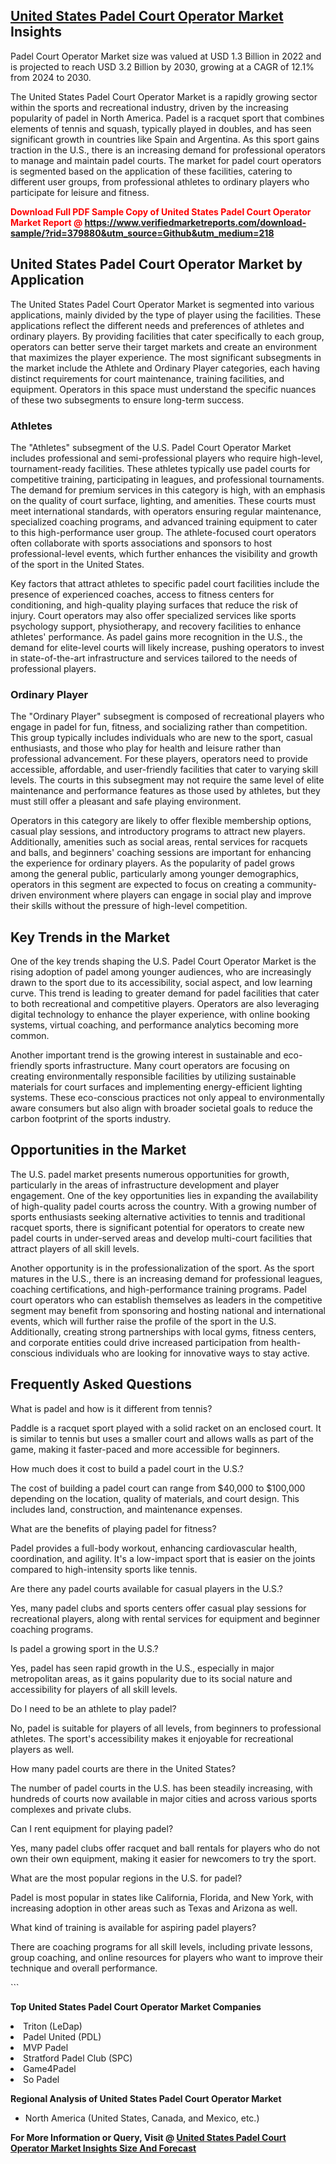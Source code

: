 <h2><a href="https://www.verifiedmarketreports.com/download-sample/?rid=379880&amp;utm_source=Github&amp;utm_medium=218" target="_blank">United States Padel Court Operator Market</a> Insights</h2><p>Padel Court Operator Market size was valued at USD 1.3 Billion in 2022 and is projected to reach USD 3.2 Billion by 2030, growing at a CAGR of 12.1% from 2024 to 2030.</p><p> <p>The United States Padel Court Operator Market is a rapidly growing sector within the sports and recreational industry, driven by the increasing popularity of padel in North America. Padel is a racquet sport that combines elements of tennis and squash, typically played in doubles, and has seen significant growth in countries like Spain and Argentina. As this sport gains traction in the U.S., there is an increasing demand for professional operators to manage and maintain padel courts. The market for padel court operators is segmented based on the application of these facilities, catering to different user groups, from professional athletes to ordinary players who participate for leisure and fitness.</p> <p><strong><p><span class=""><span style="color: #ff0000;"><strong>Download Full PDF Sample Copy of United States Padel Court Operator Market Report</strong> @ </span><a href="https://www.verifiedmarketreports.com/download-sample/?rid=379880&amp;utm_source=Github&amp;utm_medium=218" target="_blank">https://www.verifiedmarketreports.com/download-sample/?rid=379880&amp;utm_source=Github&amp;utm_medium=218</a></span></p></strong></p> <h2>United States Padel Court Operator Market by Application</h2> <p>The United States Padel Court Operator Market is segmented into various applications, mainly divided by the type of player using the facilities. These applications reflect the different needs and preferences of athletes and ordinary players. By providing facilities that cater specifically to each group, operators can better serve their target markets and create an environment that maximizes the player experience. The most significant subsegments in the market include the Athlete and Ordinary Player categories, each having distinct requirements for court maintenance, training facilities, and equipment. Operators in this space must understand the specific nuances of these two subsegments to ensure long-term success.</p> <h3>Athletes</h3> <p>The "Athletes" subsegment of the U.S. Padel Court Operator Market includes professional and semi-professional players who require high-level, tournament-ready facilities. These athletes typically use padel courts for competitive training, participating in leagues, and professional tournaments. The demand for premium services in this category is high, with an emphasis on the quality of court surface, lighting, and amenities. These courts must meet international standards, with operators ensuring regular maintenance, specialized coaching programs, and advanced training equipment to cater to this high-performance user group. The athlete-focused court operators often collaborate with sports associations and sponsors to host professional-level events, which further enhances the visibility and growth of the sport in the United States.</p> <p>Key factors that attract athletes to specific padel court facilities include the presence of experienced coaches, access to fitness centers for conditioning, and high-quality playing surfaces that reduce the risk of injury. Court operators may also offer specialized services like sports psychology support, physiotherapy, and recovery facilities to enhance athletes' performance. As padel gains more recognition in the U.S., the demand for elite-level courts will likely increase, pushing operators to invest in state-of-the-art infrastructure and services tailored to the needs of professional players.</p> <h3>Ordinary Player</h3> <p>The "Ordinary Player" subsegment is composed of recreational players who engage in padel for fun, fitness, and socializing rather than competition. This group typically includes individuals who are new to the sport, casual enthusiasts, and those who play for health and leisure rather than professional advancement. For these players, operators need to provide accessible, affordable, and user-friendly facilities that cater to varying skill levels. The courts in this subsegment may not require the same level of elite maintenance and performance features as those used by athletes, but they must still offer a pleasant and safe playing environment.</p> <p>Operators in this category are likely to offer flexible membership options, casual play sessions, and introductory programs to attract new players. Additionally, amenities such as social areas, rental services for racquets and balls, and beginners' coaching sessions are important for enhancing the experience for ordinary players. As the popularity of padel grows among the general public, particularly among younger demographics, operators in this segment are expected to focus on creating a community-driven environment where players can engage in social play and improve their skills without the pressure of high-level competition.</p> <h2>Key Trends in the Market</h2> <p>One of the key trends shaping the U.S. Padel Court Operator Market is the rising adoption of padel among younger audiences, who are increasingly drawn to the sport due to its accessibility, social aspect, and low learning curve. This trend is leading to greater demand for padel facilities that cater to both recreational and competitive players. Operators are also leveraging digital technology to enhance the player experience, with online booking systems, virtual coaching, and performance analytics becoming more common.</p> <p>Another important trend is the growing interest in sustainable and eco-friendly sports infrastructure. Many court operators are focusing on creating environmentally responsible facilities by utilizing sustainable materials for court surfaces and implementing energy-efficient lighting systems. These eco-conscious practices not only appeal to environmentally aware consumers but also align with broader societal goals to reduce the carbon footprint of the sports industry.</p> <h2>Opportunities in the Market</h2> <p>The U.S. padel market presents numerous opportunities for growth, particularly in the areas of infrastructure development and player engagement. One of the key opportunities lies in expanding the availability of high-quality padel courts across the country. With a growing number of sports enthusiasts seeking alternative activities to tennis and traditional racquet sports, there is significant potential for operators to create new padel courts in under-served areas and develop multi-court facilities that attract players of all skill levels.</p> <p>Another opportunity is in the professionalization of the sport. As the sport matures in the U.S., there is an increasing demand for professional leagues, coaching certifications, and high-performance training programs. Padel court operators who can establish themselves as leaders in the competitive segment may benefit from sponsoring and hosting national and international events, which will further raise the profile of the sport in the U.S. Additionally, creating strong partnerships with local gyms, fitness centers, and corporate entities could drive increased participation from health-conscious individuals who are looking for innovative ways to stay active.</p> <h2>Frequently Asked Questions</h2> <p>What is padel and how is it different from tennis?</p> <p>Paddle is a racquet sport played with a solid racket on an enclosed court. It is similar to tennis but uses a smaller court and allows walls as part of the game, making it faster-paced and more accessible for beginners.</p> <p>How much does it cost to build a padel court in the U.S.?</p> <p>The cost of building a padel court can range from $40,000 to $100,000 depending on the location, quality of materials, and court design. This includes land, construction, and maintenance expenses.</p> <p>What are the benefits of playing padel for fitness?</p> <p>Padel provides a full-body workout, enhancing cardiovascular health, coordination, and agility. It's a low-impact sport that is easier on the joints compared to high-intensity sports like tennis.</p> <p>Are there any padel courts available for casual players in the U.S.?</p> <p>Yes, many padel clubs and sports centers offer casual play sessions for recreational players, along with rental services for equipment and beginner coaching programs.</p> <p>Is padel a growing sport in the U.S.?</p> <p>Yes, padel has seen rapid growth in the U.S., especially in major metropolitan areas, as it gains popularity due to its social nature and accessibility for players of all skill levels.</p> <p>Do I need to be an athlete to play padel?</p> <p>No, padel is suitable for players of all levels, from beginners to professional athletes. The sport's accessibility makes it enjoyable for recreational players as well.</p> <p>How many padel courts are there in the United States?</p> <p>The number of padel courts in the U.S. has been steadily increasing, with hundreds of courts now available in major cities and across various sports complexes and private clubs.</p> <p>Can I rent equipment for playing padel?</p> <p>Yes, many padel clubs offer racquet and ball rentals for players who do not own their own equipment, making it easier for newcomers to try the sport.</p> <p>What are the most popular regions in the U.S. for padel?</p> <p>Padel is most popular in states like California, Florida, and New York, with increasing adoption in other areas such as Texas and Arizona as well.</p> <p>What kind of training is available for aspiring padel players?</p> <p>There are coaching programs for all skill levels, including private lessons, group coaching, and online resources for players who want to improve their technique and overall performance.</p> ```</p><p><strong>Top United States Padel Court Operator Market Companies</strong></p><div data-test-id=""><p><li>Triton (LeDap)</li><li> Padel United (PDL)</li><li> MVP Padel</li><li> Stratford Padel Club (SPC)</li><li> Game4Padel</li><li> So Padel</li></p><div><strong>Regional Analysis of&nbsp;United States Padel Court Operator Market</strong></div><ul><li dir="ltr"><p dir="ltr">North America&nbsp;(United States, Canada, and Mexico, etc.)</p></li></ul><p><strong>For More Information or Query, Visit @&nbsp;</strong><strong><a href="https://www.verifiedmarketreports.com/product/padel-court-operator-market/?utm_source=Github&amp;utm_medium=218" target="_blank">United States Padel Court Operator Market Insights Size And Forecast</a></strong></p></div>
